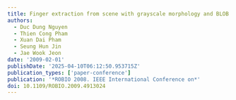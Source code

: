 ```yaml
---
title: Finger extraction from scene with grayscale morphology and BLOB analysis
authors:
  - Duc Dung Nguyen
  - Thien Cong Pham
  - Xuan Dai Pham
  - Seung Hun Jin
  - Jae Wook Jeon
date: '2009-02-01'
publishDate: '2025-04-10T06:12:50.953715Z'
publication_types: ['paper-conference']
publication: '*ROBIO 2008. IEEE International Conference on*'
doi: 10.1109/ROBIO.2009.4913024
---
```

